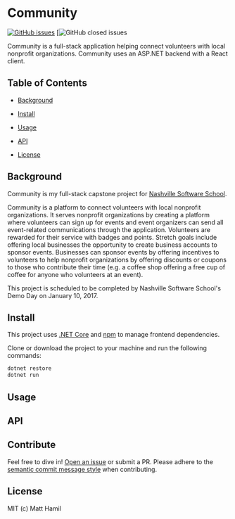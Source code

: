 # Community

[![GitHub issues](https://img.shields.io/github/issues/matthamil/community.svg)](https://github.com/matthamil/Community/issues/)
[![GitHub closed issues](https://img.shields.io/github/issues-closed/matthamil/Community.svg)

Community is a full-stack application helping connect volunteers with local nonprofit organizations. Community uses an ASP.NET backend with a React client.

## Table of Contents

* [Background](#background)

* [Install](#install)

* [Usage](#usage)

* [API](#api)

* [License](#license)

## Background

Community is my full-stack capstone project for [Nashville Software School](http://www.nashvillesoftwareschool).

Community is a platform to connect volunteers with local nonprofit organizations. It serves nonprofit organizations by creating a platform where volunteers can sign up for events and event organizers can send all event-related communications through the application. Volunteers are rewarded for their service with badges and points. Stretch goals include offering local businesses the opportunity to create business accounts to sponsor events. Businesses can sponsor events by offering incentives to volunteers to help nonprofit organizations by offering discounts or coupons to those who contribute their time (e.g. a coffee shop offering a free cup of coffee for anyone who volunteers at an event).

This project is scheduled to be completed by Nashville Software School's Demo Day on January 10, 2017.

## Install

This project uses [.NET Core](https://www.microsoft.com/net/core) and [npm](https://www.npmjs.com/) to manage frontend dependencies.

Clone or download the project to your machine and run the following commands:

```sh
dotnet restore
dotnet run
```

## Usage

## API

## Contribute

Feel free to dive in! [Open an issue](https://github.com/matthamil/Community/issues/new) or submit a PR. Please adhere to the [semantic commit message style](https://seesparkbox.com/foundry/semantic_commit_messages) when contributing.

## License

MIT (c) Matt Hamil